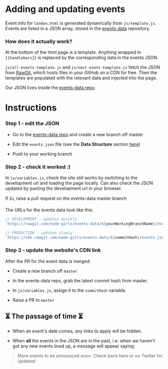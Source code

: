 # Adding and updating events

Event info for `london.html` is generated dynamically from `js/template.js`.  Events are listed in a JSON array, stored in the [events-data](https://github.com/node-girls/events-data/tree/master/events.json) repository.

### How does it actually work?
At the bottom of the html page is a template.  Anything wrapped in `{{handlebars}}` is replaced by the corresponding data in the events JSON.

`js/all-events-template.js` and `js/next-event-template.js` fetch the JSON from [RawGit](https://rawgit.com/), which hosts files in your GitHub on a CDN for free.  Then the templates are populated with the relevant data and injected into the page.

Our JSON lives inside the [events-data repo](https://github.com/node-girls/events-data).

# Instructions


### Step 1 - edit the JSON
- Go to the [events-data repo](https://github.com/node-girls/events-data) and create a new branch off master

- Edit the `events.json` file (see the **Data Structure** section [here](https://github.com/node-girls/events-data#data-structure))

- Push to your working branch

### Step 2 - check it worked :)

In `js/variables.js`, check the site still works by switching to the development url and loading the page locally.  Can also check the JSON updated by pasting the development url in your browser.

If 👍, raise a pull request on the events-data master branch

The URLs for the events data look like this:
```js
// DEVELOPMENT - updates quickly
`https://rawgit.com/node-girls/events-data/${yourWorkingBranchName}/events.json`

// PRODUCTION - updates slowly
`https://cdn.rawgit.com/node-girls/events-data/${commitHash}/events.json`
```

### Step 3 - update the website's CDN link
After the PR for the event data is merged:

- Create a new branch off `master`

- In the events-data repo, grab the latest commit hash from master.

- In `js/variables.js`, assign it to the `commitHash` variable.

- Raise a PR to `master`


## ⏳ The passage of time ⏳
- When an event's date comes, any links to apply will be hidden.

- When **all** the events in the JSON are in the past, i.e. when we haven't got any new events lined up, a message will appear saying:

> More events to be announced soon. Check back here or on Twitter for updates!
